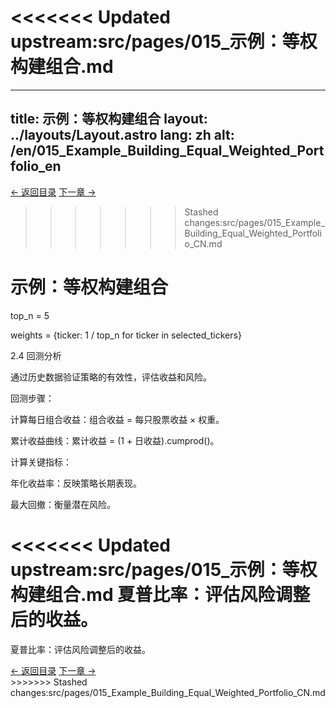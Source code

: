 <<<<<<< Updated upstream:src/pages/015_示例：等权构建组合.md
=======
---
title: 示例：等权构建组合
layout: ../layouts/Layout.astro
lang: zh
alt: /en/015_Example_Building_Equal_Weighted_Portfolio_en
---

<div class="top-nav">
  <a href="/">← 返回目录</a>
  <a href="/016_Example_Backtesting_Return_Curve_CN">下一章 →</a>
</div>

>>>>>>> Stashed changes:src/pages/015_Example_Building_Equal_Weighted_Portfolio_CN.md
# 示例：等权构建组合

top_n = 5

weights = {ticker: 1 / top_n for ticker in selected_tickers}

2.4 回测分析

通过历史数据验证策略的有效性，评估收益和风险。

回测步骤：

计算每日组合收益：组合收益 = 每只股票收益 × 权重。

累计收益曲线：累计收益 = (1 + 日收益).cumprod()。

计算关键指标：

年化收益率：反映策略长期表现。

最大回撤：衡量潜在风险。

<<<<<<< Updated upstream:src/pages/015_示例：等权构建组合.md
夏普比率：评估风险调整后的收益。
=======
夏普比率：评估风险调整后的收益。

<!-- 图表占位：[示例：等权构建组合] -->

<div class="nav-links">
  <a href="/">← 返回目录</a>
  <a href="/016_Example_Backtesting_Return_Curve_CN">下一章 →</a>
</div>
>>>>>>> Stashed changes:src/pages/015_Example_Building_Equal_Weighted_Portfolio_CN.md
